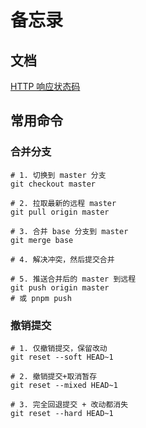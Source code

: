 # 备忘录

## 文档

[HTTP 响应状态码](https://developer.mozilla.org/zh-CN/docs/Web/HTTP/Reference/Status)

## 常用命令

### 合并分支

```shell
# 1. 切换到 master 分支
git checkout master

# 2. 拉取最新的远程 master
git pull origin master

# 3. 合并 base 分支到 master
git merge base

# 4. 解决冲突，然后提交合并

# 5. 推送合并后的 master 到远程
git push origin master
# 或 pnpm push
```

### 撤销提交

```shell
# 1. 仅撤销提交，保留改动
git reset --soft HEAD~1

# 2. 撤销提交+取消暂存
git reset --mixed HEAD~1

# 3. 完全回退提交 + 改动都消失
git reset --hard HEAD~1
```
